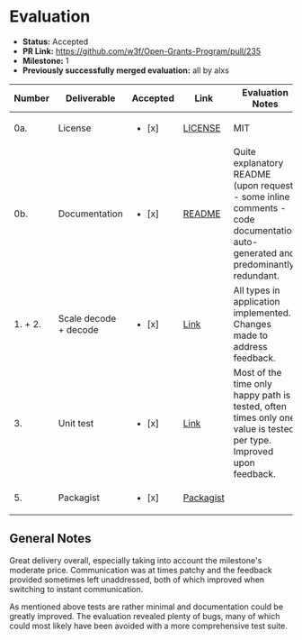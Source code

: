 # Evaluation

- **Status:** Accepted
- **PR Link:** https://github.com/w3f/Open-Grants-Program/pull/235
- **Milestone:** 1
- **Previously successfully merged evaluation:** all by alxs

| Number  | Deliverable           | Accepted               | Link                                                                             | Evaluation Notes                                                                                                                |
| ------- | --------------------- | ---------------------- | -------------------------------------------------------------------------------- | ------------------------------------------------------------------------------------------------------------------------------- |
| 0a.     | License               | <ul><li>[x] </li></ul> | [LICENSE](https://github.com/gmajor-encrypt/php-scale-codec/blob/master/LICENSE) | MIT                                                                                                                             |
| 0b.     | Documentation         | <ul><li>[x] </li></ul> | [README](https://github.com/gmajor-encrypt/php-scale-codec#basic-usage)          | Quite explanatory README (upon request) - some inline comments - code documentation auto-generated and predominantly redundant. |
| 1. + 2. | Scale decode + decode | <ul><li>[x] </li></ul> | [Link](https://github.com/gmajor-encrypt/php-scale-codec/tree/master/src/Codec)  | All types in application implemented. Changes made to address feedback.                                                         |
| 3.      | Unit test             | <ul><li>[x] </li></ul> | [Link](https://github.com/gmajor-encrypt/php-scale-codec/tree/master/test/Codec) | Most of the time only happy path is tested, often times only one value is tested per type. Improved upon feedback.              |
| 5.      | Packagist             | <ul><li>[x] </li></ul> | [Packagist](https://packagist.org/packages/gmajor/substrate-codec-php)           |                                                                                                                                 |

## General Notes

Great delivery overall, especially taking into account the milestone's moderate price. Communication was at times patchy and the feedback provided sometimes left unaddressed, both of which improved when switching to instant communication.

As mentioned above tests are rather minimal and documentation could be greatly improved. The evaluation revealed plenty of bugs, many of which could most likely have been avoided with a more comprehensive test suite.
